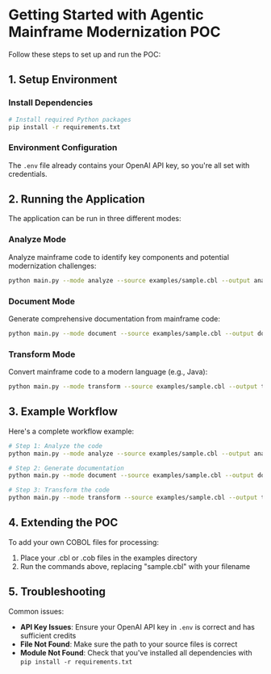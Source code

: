# Getting Started with Agentic Mainframe Modernization POC

Follow these steps to set up and run the POC:

## 1. Setup Environment

### Install Dependencies
```bash
# Install required Python packages
pip install -r requirements.txt
```

### Environment Configuration
The `.env` file already contains your OpenAI API key, so you're all set with credentials.

## 2. Running the Application

The application can be run in three different modes:

### Analyze Mode
Analyze mainframe code to identify key components and potential modernization challenges:

```bash
python main.py --mode analyze --source examples/sample.cbl --output analysis_results.json
```

### Document Mode
Generate comprehensive documentation from mainframe code:

```bash
python main.py --mode document --source examples/sample.cbl --output documentation/
```

### Transform Mode
Convert mainframe code to a modern language (e.g., Java):

```bash
python main.py --mode transform --source examples/sample.cbl --output transformed/sample.java
```

## 3. Example Workflow

Here's a complete workflow example:

```bash
# Step 1: Analyze the code
python main.py --mode analyze --source examples/sample.cbl --output analysis.json

# Step 2: Generate documentation
python main.py --mode document --source examples/sample.cbl --output docs

# Step 3: Transform the code
python main.py --mode transform --source examples/sample.cbl --output transformed/sample.java
```

## 4. Extending the POC

To add your own COBOL files for processing:

1. Place your .cbl or .cob files in the examples directory
2. Run the commands above, replacing "sample.cbl" with your filename

## 5. Troubleshooting

Common issues:

- **API Key Issues**: Ensure your OpenAI API key in `.env` is correct and has sufficient credits
- **File Not Found**: Make sure the path to your source files is correct
- **Module Not Found**: Check that you've installed all dependencies with `pip install -r requirements.txt`
